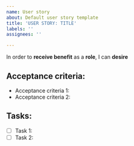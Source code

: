 ```yaml
---
name: User story
about: Default user story template
title: 'USER STORY: TITLE'
labels: ''
assignees: ''

---
```


In order to **receive benefit** as a **role**, I can **desire**
## Acceptance criteria:
 * Acceptance criteria 1:
 * Acceptance criteria 2:
 ## Tasks:
- [ ] Task 1: 
- [ ] Task 2:
